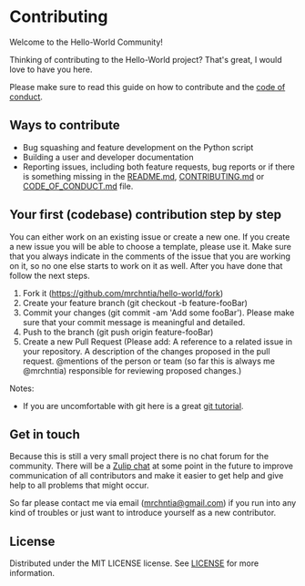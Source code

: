 # Contributing

Welcome to the Hello-World Community!

Thinking of contributing to the Hello-World project? That's great, I would love to have you here.

Please make sure to read this guide on how to contribute and the [code of conduct](CODE_OF_CONDUCT.md).

## Ways to contribute

- Bug squashing and feature development on the Python script
- Building a user and developer documentation
- Reporting issues, including both feature requests, bug reports or if there is something missing in the [README.md](README.md), [CONTRIBUTING.md](CONTRIBUTING.md) or [CODE_OF_CONDUCT.md](CODE_OF_CONDUCT.md) file.

## Your first (codebase) contribution step by step

You can either work on an existing issue or create a new one. If you create a new issue you will be able to choose a template, please use it. Make sure that you always indicate in the comments of the issue that you are working on it, so no one else starts to work on it as well. After you have done that follow the next steps.

1. Fork it (https://github.com/mrchntia/hello-world/fork)
2. Create your feature branch (git checkout -b feature-fooBar)
3. Commit your changes (git commit -am 'Add some fooBar'). Please make sure that your commit message is meaningful and detailed.
4. Push to the branch (git push origin feature-fooBar)
5. Create a new Pull Request (Please add: A reference to a related issue in your repository. A description of the changes proposed in the pull request. @mentions of the person or team (so far this is always me @mrchntia) responsible for reviewing proposed changes.)


Notes:
- If you are uncomfortable with git here is a great [git tutorial](https://githowto.com/).

## Get in touch

Because this is still a very small project there is no chat forum for the community.
There will be a [Zulip chat](https://github.com/zulip) at some point in the future to improve communication of all contributors and make it easier to get help and give help to all problems that might occur.

So far please contact me via email ([mrchntia@gmail.com](mailto:mrchntia@gmail.com)) if you run into any kind of troubles or just want to introduce yourself as a new contributor.

## License

Distributed under the MIT LICENSE license. See [LICENSE](LICENSE) for more information.
